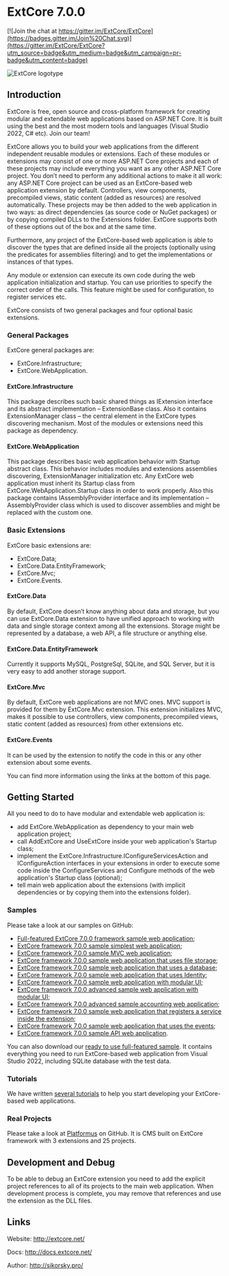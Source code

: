 # ExtCore 7.0.0

[![Join the chat at https://gitter.im/ExtCore/ExtCore](https://badges.gitter.im/Join%20Chat.svg)](https://gitter.im/ExtCore/ExtCore?utm_source=badge&utm_medium=badge&utm_campaign=pr-badge&utm_content=badge)

![ExtCore logotype](http://extcore.net/extcore_github_icon.png)

## Introduction

ExtCore is free, open source and cross-platform framework for creating modular and extendable web applications
based on ASP.NET Core. It is built using the best and the most modern tools and languages (Visual Studio 2022, C#
etc). Join our team!

ExtCore allows you to build your web applications from the different independent reusable modules or extensions.
Each of these modules or extensions may consist of one or more ASP.NET Core projects and each of these projects
may include everything you want as any other ASP.NET Core project. You don’t need to perform any additional
actions to make it all work: any ASP.NET Core project can be used as an ExtCore-based web application extension
by default. Controllers, view components, precompiled views, static content (added as resources) are resolved automatically.
These projects may be then added to the web application in two ways: as direct dependencies (as source code or NuGet packages)
or by copying compiled DLLs to the Extensions folder. ExtCore supports both of these options out of the box and at the same time.

Furthermore, any project of the ExtCore-based web application is able to discover the types that are defined
inside all the projects (optionally using the predicates for assemblies filtering) and to get the implementations
or instances of that types.

Any module or extension can execute its own code during the web application initialization and startup. You can
use priorities to specify the correct order of the calls. This feature might be used for configuration,
to register services etc.

ExtCore consists of two general packages and four optional basic extensions.

### General Packages

ExtCore general packages are:

* ExtCore.Infrastructure;
* ExtCore.WebApplication.

#### ExtCore.Infrastructure

This package describes such basic shared things as IExtension interface and its abstract implementation –
ExtensionBase class. Also it contains ExtensionManager class – the central element in the ExtCore types
discovering mechanism. Most of the modules or extensions need this package as dependency.

#### ExtCore.WebApplication

This package describes basic web application behavior with Startup abstract class. This behavior includes
modules and extensions assemblies discovering, ExtensionManager initialization etc. Any ExtCore web
application must inherit its Startup class from ExtCore.WebApplication.Startup class in order to work
properly. Also this package contains IAssemblyProvider interface and its implementation –
AssemblyProvider class which is used to discover assemblies and might be replaced with the custom one.

### Basic Extensions

ExtCore basic extensions are:

* ExtCore.Data;
* ExtCore.Data.EntityFramework;
* ExtCore.Mvc;
* ExtCore.Events.

#### ExtCore.Data

By default, ExtCore doesn’t know anything about data and storage, but you can use ExtCore.Data extension to have
unified approach to working with data and single storage context among all the extensions. Storage might be represented
by a database, a web API, a file structure or anything else.

#### ExtCore.Data.EntityFramework

Currently it supports MySQL, PostgreSql, SQLite, and SQL Server, but it is very easy to add another storage support.

#### ExtCore.Mvc

By default, ExtCore web applications are not MVC ones. MVC support is provided for them by ExtCore.Mvc extension.
This extension initializes MVC, makes it possible to use controllers, view components, precompiled views, static content (added as resources) from other extensions etc.

#### ExtCore.Events

It can be used by the extension to notify the code in this or any other extension about some events.

You can find more information using the links at the bottom of this page.

## Getting Started

All you need to do to have modular and extendable web application is:

* add ExtCore.WebApplication as dependency to your main web application project;
* call AddExtCore and UseExtCore inside your web application's Startup class;
* implement the ExtCore.Infrastructure.IConfigureServicesAction and IConfigureAction interfaces in your extensions
in order to execute some code inside the ConfigureServices and Configure methods of the web application's Startup class (optional);
* tell main web application about the extensions (with implicit dependencies or by copying them into the extensions folder).

### Samples

Please take a look at our samples on GitHub:

* [Full-featured ExtCore 7.0.0 framework sample web application](https://github.com/ExtCore/ExtCore-Sample);
* [ExtCore framework 7.0.0 sample simplest web application](https://github.com/ExtCore/ExtCore-Sample-Simplest);
* [ExtCore framework 7.0.0 sample MVC web application](https://github.com/ExtCore/ExtCore-Sample-Mvc);
* [ExtCore framework 7.0.0 sample web application that uses file storage](https://github.com/ExtCore/ExtCore-Sample-FileStorage);
* [ExtCore framework 7.0.0 sample web application that uses a database](https://github.com/ExtCore/ExtCore-Sample-Data);
* [ExtCore framework 7.0.0 sample web application that uses Identity](https://github.com/ExtCore/ExtCore-Sample-Identity);
* [ExtCore framework 7.0.0 sample web application with modular UI](https://github.com/ExtCore/ExtCore-Sample-Modular-Ui);
* [ExtCore framework 7.0.0 advanced sample web application with modular UI](https://github.com/ExtCore/ExtCore-Sample-Modular-Ui-Adv);
* [ExtCore framework 7.0.0 advanced sample accounting web application](https://github.com/ExtCore/ExtCore-Sample-Accounting);
* [ExtCore framework 7.0.0 sample web application that registers a service inside the extension](https://github.com/ExtCore/ExtCore-Sample-Service);
* [ExtCore framework 7.0.0 sample web application that uses the events](https://github.com/ExtCore/ExtCore-Sample-Events);
* [ExtCore framework 7.0.0 sample API web application](https://github.com/ExtCore/ExtCore-Sample-Api).

You can also download our [ready to use full-featured sample](http://extcore.net/files/ExtCore-Sample-7.0.0.zip).
It contains everything you need to run ExtCore-based web application from Visual Studio 2022, including SQLite
database with the test data.

### Tutorials

We have written [several tutorials](http://docs.extcore.net/en/latest/getting_started/index.html)
to help you start developing your ExtCore-based web applications.

### Real Projects

Please take a look at [Platformus](https://github.com/Platformus/Platformus) on GitHub. It is CMS
built on ExtCore framework with 3 extensions and 25 projects.

## Development and Debug

To be able to debug an ExtCore extension you need to add the explicit project references to all of its projects
to the main web application. When development process is complete, you may remove that references and use the
extension as the DLL files.

## Links

Website: http://extcore.net/

Docs: http://docs.extcore.net/

Author: http://sikorsky.pro/